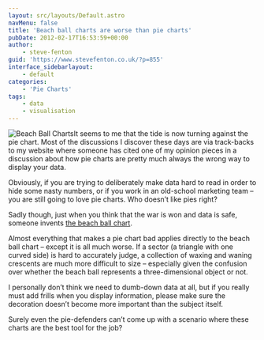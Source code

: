 ```yaml
---
layout: src/layouts/Default.astro
navMenu: false
title: 'Beach ball charts are worse than pie charts'
pubDate: 2012-02-17T16:53:59+00:00
author:
    - steve-fenton
guid: 'https://www.stevefenton.co.uk/?p=855'
interface_sidebarlayout:
    - default
categories:
    - 'Pie Charts'
tags:
    - data
    - visualisation
---
```


![Beach Ball Charts](https://www.stevefenton.co.uk/wp-content/uploads/2015/07/beachballchart.jpg)It seems to me that the tide is now turning against the pie chart. Most of the discussions I discover these days are via track-backs to my website where someone has cited one of my opinion pieces in a discussion about how pie charts are pretty much always the wrong way to display your data.

Obviously, if you are trying to deliberately make data hard to read in order to hide some nasty numbers, or if you work in an old-school marketing team – you are still going to love pie charts. Who doesn’t like pies right?

Sadly though, just when you think that the war is won and data is safe, someone invents [the beach ball chart](https://newsapps.wordpress.com/2012/02/07/style-and-substance-analyzing-a-beach-ball-chart/).

Almost everything that makes a pie chart bad applies directly to the beach ball chart – except it is all much worse. If a sector (a triangle with one curved side) is hard to accurately judge, a collection of waxing and waning crescents are much more difficult to size – especially given the confusion over whether the beach ball represents a three-dimensional object or not.

I personally don’t think we need to dumb-down data at all, but if you really must add frills when you display information, please make sure the decoration doesn’t become more important than the subject itself.

Surely even the pie-defenders can’t come up with a scenario where these charts are the best tool for the job?